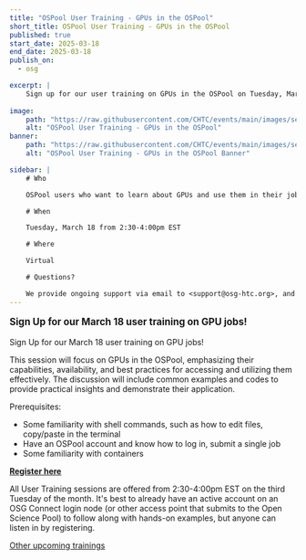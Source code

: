 ```yaml
---
title: "OSPool User Training - GPUs in the OSPool"
short_title: OSPool User Training - GPUs in the OSPool
published: true
start_date: 2025-03-18
end_date: 2025-03-18
publish_on:
  - osg

excerpt: |
    Sign up for our user training on GPUs in the OSPool on Tuesday, March 18!
    
image:
    path: "https://raw.githubusercontent.com/CHTC/events/main/images/server-stock-image.jpg"
    alt: "OSPool User Training - GPUs in the OSPool"
banner:
    path: "https://raw.githubusercontent.com/CHTC/events/main/images/server-stock-image.jpg"
    alt: "OSPool User Training - GPUs in the OSPool Banner"

sidebar: |
    # Who

    OSPool users who want to learn about GPUs and use them in their jobs

    # When

    Tuesday, March 18 from 2:30-4:00pm EST

    # Where

    Virtual

    # Questions?

    We provide ongoing support via email to <support@osg-htc.org>, and it’s never a bad idea to start by sending questions or issues via email. You can typically expect a first response within a few business hours.
---
```


<p style="font-size: larger; font-weight: bold;">Sign Up for our March 18 user training on GPU jobs!</p>

Sign Up for our March 18 user training on GPU jobs!

This session will focus on GPUs in the OSPool, emphasizing their capabilities, availability, and best practices for accessing and utilizing them effectively. The discussion will include common examples and codes to provide practical insights and demonstrate their application.

Prerequisites: 
* Some familiarity with shell commands, such as how to edit files, copy/paste in the terminal
* Have an OSPool account and know how to log in, submit a single job
* Some familiarity with containers


**[Register here](https://osgfacilitation.setmore.com/#classes)**

All User Training sessions are offered from 2:30-4:00pm EST on the third Tuesday of the month. It's best to already have an active account on an OSG Connect login node (or other access point that submits to the Open Science Pool) to follow along with hands-on examples, but anyone can listen in by registering.

[Other upcoming trainings](https://portal.osg-htc.org/documentation/support_and_training/training/osgusertraining/)
